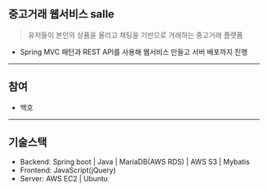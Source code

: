 ## 중고거래 웹서비스 salle
> 유저들이 본인의 상품을 올리고 채팅을 기반으로 거래하는 중고거래 플랫폼

- Spring MVC 패턴과 REST API를 사용해 웹서비스 만들고 서버 배포까지 진행
___
## 참여
- 백호
___
## 기술스택
- Backend: Spring boot | Java | MariaDB(AWS RDS) | AWS S3 | Mybatis
- Frontend: JavaScript(jQuery)
- Server: AWS EC2 | Ubuntu
